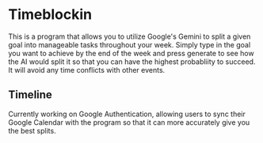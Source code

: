 # Timeblockin
This is a program that allows you to utilize Google's Gemini to split a given goal into manageable tasks throughout your week. Simply type in the goal you want to achieve by the end of the week and press generate to see how the AI would split it so that you can have the highest probabliity to succeed. It will avoid any time conflicts with other events.

## Timeline
Currently working on Google Authentication, allowing users to sync their Google Calendar with the program so that it can more accurately give you the best splits.
